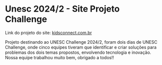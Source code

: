 <h1> Unesc 2024/2 - Site Projeto Challenge</h1>
<p>Link do projeto do site: <a href="https://eudiogolobo.github.io/Unesc-2024-2-Site-Projeto-Challenge" target="_blank">kidsconnect.com.br</a></p>
<p>Projeto destinando ao UNESC Challenge 2024/2, foram dois dias de UNESC Challenge, onde cinco equipes tiveram que identificar e criar soluções para problemas dos dois temas propostos, envolvendo tecnologia e inovação. Nossa equipe trabalhou muito bem, obrigado a todos!!</p>
